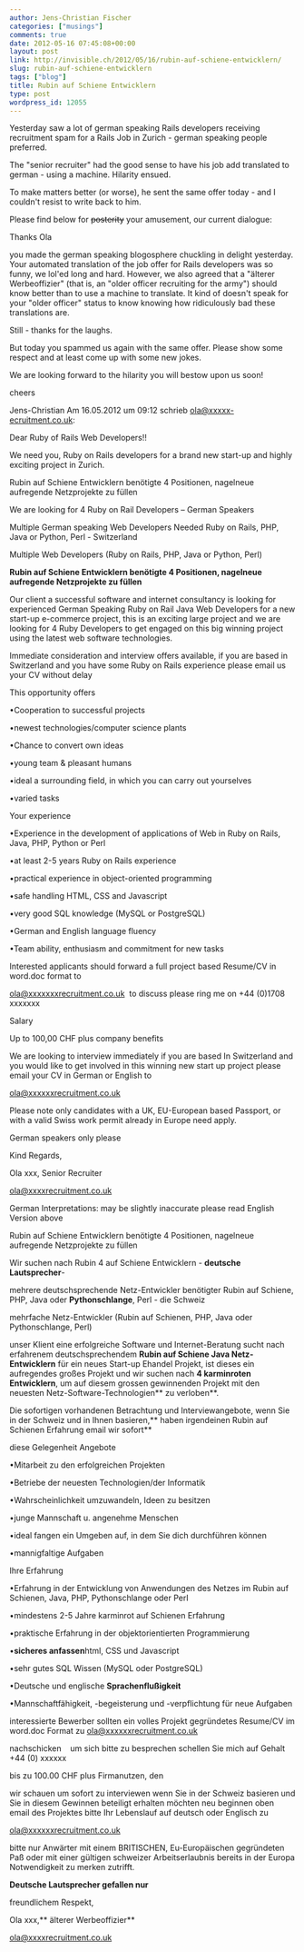 ```yaml
---
author: Jens-Christian Fischer
categories: ["musings"]
comments: true
date: 2012-05-16 07:45:08+00:00
layout: post
link: http://invisible.ch/2012/05/16/rubin-auf-schiene-entwicklern/
slug: rubin-auf-schiene-entwicklern
tags: ["blog"]
title: Rubin auf Schiene Entwicklern
type: post
wordpress_id: 12055
---
```


Yesterday saw a lot of german speaking Rails developers receiving recruitment spam for a Rails Job in Zurich - german speaking people preferred.

The "senior recruiter" had the good sense to have his job add translated to german - using a machine. Hilarity ensued.

To make matters better (or worse), he sent the same offer today - and I couldn't resist to write back to him.

Please find below for <del>posterity</del> your amusement, our current dialogue:



Thanks Ola

you made the german speaking blogosphere chuckling in delight yesterday. Your automated translation of the job offer for Rails developers was so funny, we lol'ed long and hard. However, we also agreed that a "älterer Werbeoffizier" (that is, an "older officer recruiting for the army") should know better than to use a machine to translate. It kind of doesn't speak for your "older officer" status to know knowing how ridiculously bad these translations are.

Still - thanks for the laughs.

But today you spammed us again with the same offer. Please show some respect and at least come up with some new jokes.

We are looking forward to the hilarity you will bestow upon us soon!

cheers

Jens-Christian
Am 16.05.2012 um 09:12 schrieb <ola@xxxxx-ecruitment.co.uk>:

Dear Ruby of Rails Web Developers!!

We need you, Ruby on Rails developers for a brand new start-up and highly exciting project in Zurich.

Rubin auf Schiene Entwicklern benötigte 4 Positionen, nagelneue aufregende Netzprojekte zu füllen

We are looking for 4 Ruby on Rail Developers – German Speakers

Multiple German speaking Web Developers Needed Ruby on Rails, PHP, Java or Python, Perl - Switzerland

Multiple Web Developers (Ruby on Rails, PHP, Java or Python, Perl)

**Rubin auf Schiene Entwicklern benötigte 4 Positionen, nagelneue aufregende Netzprojekte zu füllen**

Our client a successful software and internet consultancy is looking for experienced German Speaking Ruby on Rail Java Web Developers for a new start-up e-commerce project, this is an exciting large project and we are looking for 4 Ruby Developers to get engaged on this big winning project using the latest web software technologies.

Immediate consideration and interview offers available, if you are based in Switzerland and you have some Ruby on Rails experience please email us your CV without delay

This opportunity offers

•Cooperation to successful projects

•newest technologies/computer science plants

•Chance to convert own ideas

•young team & pleasant humans

•ideal a surrounding field, in which you can carry out yourselves

•varied tasks



Your experience

•Experience in the development of applications of Web in Ruby on Rails, Java, PHP, Python or Perl

•at least 2-5 years Ruby on Rails experience

•practical experience in object-oriented programming

•safe handling HTML, CSS and Javascript

•very good SQL knowledge (MySQL or PostgreSQL)

•German and English language fluency

•Team ability, enthusiasm and commitment for new tasks



Interested applicants should forward a full project based Resume/CV in word.doc format to

ola@xxxxxxxrecruitment.co.uk  to discuss please ring me on +44 (0)1708 xxxxxxx

Salary

Up to 100,00 CHF plus company benefits



We are looking to interview immediately if you are based In Switzerland and you would like to get involved in this winning new start up project please email your CV in German or English to

ola@xxxxxxrecruitment.co.uk



Please note only candidates with a UK, EU-European based Passport, or with a valid Swiss work permit already in Europe need apply.

German speakers only please



Kind Regards,

Ola xxx, Senior Recruiter

ola@xxxxrecruitment.co.uk



German Interpretations: may be slightly inaccurate please read English Version above



Rubin auf Schiene Entwicklern benötigte 4 Positionen, nagelneue aufregende Netzprojekte zu füllen



Wir suchen nach Rubin 4 auf Schiene Entwicklern - **deutsche Lautsprecher**-

mehrere deutschsprechende Netz-Entwickler benötigter Rubin auf Schiene, PHP, Java oder **Pythonschlange**, Perl - die Schweiz

mehrfache Netz-Entwickler (Rubin auf Schienen, PHP, Java oder Pythonschlange, Perl)



unser Klient eine erfolgreiche Software und Internet-Beratung sucht nach erfahrenem deutschsprechendem **Rubin auf Schiene Java Netz-Entwicklern** für ein neues Start-up Ehandel Projekt, ist dieses ein aufregendes großes Projekt und wir suchen nach **4 karminroten Entwicklern**, um auf diesem grossen gewinnenden Projekt mit den neuesten Netz-Software-Technologien** zu verloben**.

Die sofortigen vorhandenen Betrachtung und Interviewangebote, wenn Sie in der Schweiz und in Ihnen basieren,** haben irgendeinen Rubin auf Schienen Erfahrung email wir sofort**



diese Gelegenheit Angebote



•Mitarbeit zu den erfolgreichen Projekten

•Betriebe der neuesten Technologien/der Informatik

•Wahrscheinlichkeit umzuwandeln, Ideen zu besitzen

•junge Mannschaft u. angenehme Menschen

•ideal fangen ein Umgeben auf, in dem Sie dich durchführen können

•mannigfaltige Aufgaben



Ihre Erfahrung



•Erfahrung in der Entwicklung von Anwendungen des Netzes im Rubin auf Schienen, Java, PHP, Pythonschlange oder Perl

•mindestens 2-5 Jahre karminrot auf Schienen Erfahrung

•praktische Erfahrung in der objektorientierten Programmierung

•**sicheres anfassen**html, CSS und Javascript

•sehr gutes SQL Wissen (MySQL oder PostgreSQL)

•Deutsche und englische **Sprachenflußigkeit**

•Mannschaftfähigkeit, -begeisterung und -verpflichtung für neue Aufgaben



interessierte Bewerber sollten ein volles Projekt gegründetes Resume/CV im word.doc Format zu ola@xxxxxxrecruitment.co.uk

nachschicken    um sich bitte zu besprechen schellen Sie mich auf Gehalt +44 (0) xxxxxx

bis zu 100.00 CHF plus Firmanutzen, den



wir schauen um sofort zu interviewen wenn Sie in der Schweiz basieren und Sie in diesem Gewinnen beteiligt erhalten möchten neu beginnen oben email des Projektes bitte Ihr Lebenslauf auf deutsch oder Englisch zu

ola@xxxxxxrecruitment.co.uk

bitte nur Anwärter mit einem BRITISCHEN, Eu-Europäischen gegründeten Paß oder mit einer gültigen schweizer Arbeitserlaubnis bereits in der Europa Notwendigkeit zu merken zutrifft.

**Deutsche Lautsprecher gefallen nur**

freundlichem Respekt,



Ola xxx,** älterer Werbeoffizier**

ola@xxxxrecruitment.co.uk
